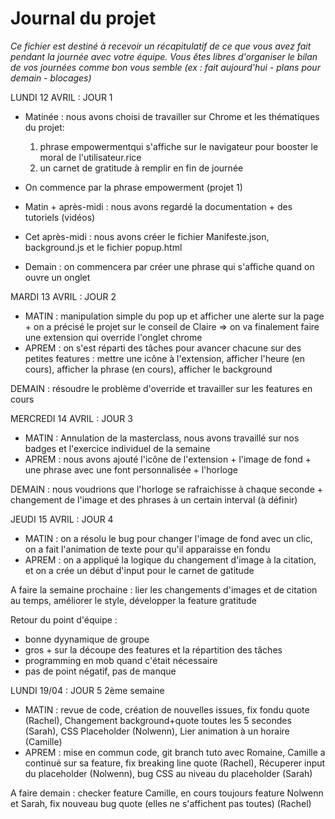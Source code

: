 # Journal du projet

*Ce fichier est destiné à recevoir un récapitulatif de ce que vous avez fait pendant la journée avec votre équipe. Vous êtes libres d'organiser le bilan de vos journées comme bon vous semble (ex : fait aujourd'hui - plans pour demain - blocages)*


LUNDI 12 AVRIL : JOUR 1 
- Matinée : nous avons choisi de travailler sur Chrome et les thématiques du projet:
    1) phrase empowermentqui s'affiche sur le navigateur pour booster le moral de l'utilisateur.rice
    2) un carnet de gratitude à remplir en fin de journée
- On commence par la phrase empowerment (projet 1)
- Matin + après-midi : nous avons regardé la documentation + des tutoriels (vidéos)
- Cet après-midi : nous avons créer le fichier Manifeste.json, background.js et le fichier popup.html

- Demain : on commencera par créer une phrase qui s'affiche quand on ouvre un onglet

MARDI 13 AVRIL : JOUR 2
- MATIN : manipulation simple du pop up et afficher une alerte sur la page + on a précisé le projet sur le conseil de Claire => on va finalement faire une extension qui override l'onglet chrome
- APREM : on s'est réparti des tâches pour avancer chacune sur des petites features : mettre une icône à l'extension, afficher l'heure (en cours), afficher la phrase (en cours), afficher le background

DEMAIN : résoudre le problème d'override et travailler sur les features en cours 

MERCREDI 14 AVRIL : JOUR 3
- MATIN : Annulation de la masterclass, nous avons travaillé sur nos badges et l'exercice individuel de la semaine
- APREM : nous avons ajouté l'icône de l'extension + l'image de fond + une phrase avec une font personnalisée + l'horloge

DEMAIN : nous voudrions que l'horloge se rafraichisse à chaque seconde + changement de l'image et des phrases à un certain interval (à définir)

JEUDI 15 AVRIL : JOUR 4
- MATIN : on a résolu le bug pour changer l'image de fond avec un clic, on a fait l'animation de texte pour qu'il apparaisse en fondu
- APREM : on a appliqué la logique du changement d'image à la citation, et on a crée un début d'input pour le carnet de gatitude

A faire la semaine prochaine : lier les changements d'images et de citation au temps, améliorer le style, développer la feature gratitude

Retour du point d'équipe : 
- bonne dyynamique de groupe
- gros + sur la découpe des features et la répartition des tâches 
- programming en mob quand c'était nécessaire 
- pas de point négatif, pas de manque

LUNDI 19/04 : JOUR 5 2ème semaine 
- MATIN : revue de code, création de nouvelles issues, fix fondu quote (Rachel), Changement background+quote toutes les 5 secondes (Sarah), CSS Placeholder (Nolwenn), Lier animation à un horaire (Camille) 
- APREM : mise en commun code, git branch tuto avec Romaine, Camille a continué sur sa feature, fix breaking line quote (Rachel), Récuperer input du placeholder (Nolwenn), bug CSS au niveau du placeholder (Sarah) 

A faire demain : checker feature Camille, en cours toujours feature Nolwenn et Sarah, fix nouveau bug quote (elles ne s'affichent pas toutes) (Rachel) 





